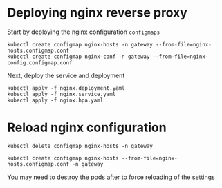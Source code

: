 # Deploying nginx reverse proxy 

Start by deploying the nginx configuration `configmaps`

```shell
kubectl create configmap nginx-hosts -n gateway --from-file=nginx-hosts.configmap.conf 
kubectl create configmap nginx-conf -n gateway --from-file=nginx-config.configmap.conf
```

Next, deploy the service and deployment

```shell
kubectl apply -f nginx.deployment.yaml
kubectl apply -f nginx.service.yaml
kubectl apply -f nginx.hpa.yaml
```

# Reload nginx configuration

```shell
kubectl delete configmap nginx-hosts -n gateway

kubectl create configmap nginx-hosts --from-file=nginx-hosts.configmap.conf -n gateway
```

You may need to destroy the pods after to force reloading of the settings